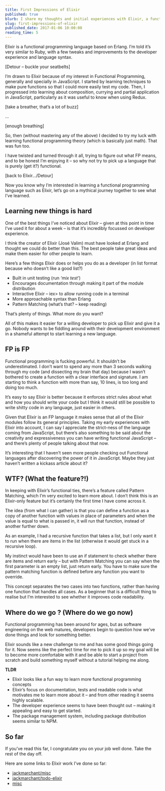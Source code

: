 ```yaml
---
title: First Impressions of Elixir
published: true
blurb: I share my thoughts and initial experiences with Elixir, a functional programming language.
slug: first-impressions-of-elixir
published_date: 2017-01-06 10:00:00
reading_time: 5
---
```


Elixir is a functional programming language based on Erlang. I’m told it’s very similar to Ruby, with a few tweaks and improvements to the developer experience and language syntax.

[Detour – buckle your seatbelts]

I’m drawn to Elixir because of my interest in Functional Programming, generally and specially in JavaScript. I started by learning techniques to make pure functions so that I could more easily test my code. Then, I progressed into learning about composition, currying and partial application in JavaScript, particularly as it was useful to know when using Redux.

[take a breather, that’s a lot of buzz]

…

[enough breathing]

So, then (without mastering any of the above) I decided to try my luck with learning functional programming theory (which is basically just math). That was fun too.

I have twisted and turned through it all, trying to figure out what FP means, and to be honest I’m enjoying it – so why not try to pick up a language that is purely (get it?) functional.

[back to Elixir…/Detour]

Now you know why I’m interested in learning a functional programming language such as Elixir, let’s go on a mythical journey together to see what I’ve learned.

## Learning new things is hard

One of the best things I’ve noticed about Elixir – given at this point in time I’ve used it for about a week – is that it’s incredibly focussed on developer experience.

I think the creator of Elixir (José Valim) must have looked at Erlang and thought we could do better than this. The best people take great ideas and make them easier for other people to learn.

Here’s a few things Elixir does or helps you do as a developer (in list format because who doesn’t like a good list?)

- Built in unit testing (run _‘mix test’_)
- Encourages documentation through making it part of the module distribution
- Interactive Elixir – iex> to allow running code in a terminal
- More approachable syntax than Erlang
- Pattern Matching (what’s that? – keep reading)

That’s plenty of things. What more do you want?

All of this makes it easier for a willing developer to pick up Elixir and give it a go. Nobody wants to be fiddling around with their development environment in a shameful attempt to start learning a new language.

## FP is FP

Functional programming is fucking powerful. It shouldn’t be underestimated. I don’t want to spend any more than 3 seconds walking through my code (and dissecting my brain that day) because I wasn’t bothered to create a function with a clear interface and signature. I am starting to think a function with more than say, 10 lines, is too long and doing too much.

It’s easy to say Elixir is better because it enforces strict rules about what and how you should write your code but I think it would still be possible to write shitty code in any language, just easier in others.

Given that Elixir is an FP language it makes sense that all of the Elixir modules follow its general principles. Taking my early experiences with Elixir into account, I can say I appreciate the strict-ness of the language coming from JavaScript, but there’s also something to be said about the creativity and expressiveness you can have writing functional JavaScript – and there’s plenty of people talking about that now.

It’s interesting that I haven’t seen more people checking out Functional languages after discovering the power of it in JavaScript. Maybe they just haven’t written a kickass article about it?

## WTF? (What the feature?!)

In keeping with Elixir’s functional ties, there’s a feature called Pattern Matching, which I’m very excited to learn more about. I don’t think this is an Elixir-only feature but it’s certainly the first time I have come across it.

The idea (from what I can gather) is that you can define a function as a copy of another function with values in place of parameters and when the value is equal to what is passed in, it will run that function, instead of another further down.

As an example, I had a recursive function that takes a list, but I only want it to run when there are items in the list (otherwise it would get stuck in a recursive loop).

My instinct would have been to use an if statement to check whether there are items and return early – but with Pattern Matching you can say when the first parameter is an empty list, just return early. You have to make sure the pattern matching function is defined before any function you want to override.

This concept separates the two cases into two functions, rather than having one function that handles all cases. As a beginner that is a difficult thing to realise but I’m interested to see whether it improves code readability.

## Where do we go ? (Where do we go now)

Functional programming has been around for ages, but as software engineering on the web matures, developers begin to question how we’ve done things and look for something better.

Elixir sounds like a new challenge to me and has some good things going for it. Now seems like the perfect time for me to pick it up so my goal will be to become more comfortable with it and be able to start a project from scratch and build something myself without a tutorial helping me along.

**TLDR**

- Elixir looks like a fun way to learn more functional programming concepts
- Elixir’s focus on documentation, tests and readable code is what motivates me to learn more about it – and from other reading it seems highly scalable.
- The developer experience seems to have been thought out – making it appealing and easy to get started.
- The package management system, including package distribution seems similar to NPM.

## So far

If you’ve read this far, I congratulate you on your job well done. Take the rest of the day off.

Here are some links to Elixir work I’ve done so far:

- [jackmarchant/misc](https://github.com/jackmarchant/misc)
- [jackmarchant/todo-elixir](https://github.com/jackmarchant/todo-elixir)
- [misc](https://hex.pm/packages/misc)
